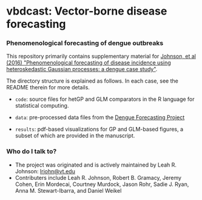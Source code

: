 # vbdcast: Vector-borne disease forecasting

### Phenomenological forecasting of dengue outbreaks

This repository primarily contains supplementary material for [Johnson, et al (2016) "Phenomenological forecasting of disease incidence using heteroskedastic
Gaussian processes: a dengue case study"](https://arxiv.org/abs/1702.00261).  

The directory structure is explained as follows.  In each case, see the README therein for more details.

* `code`: source files for hetGP and GLM comparators in the R language for statistical computing. 

* `data`: pre-processed data files from the [Dengue Forecasting Project](http://dengueforecasting.noaa.gov/)

* `results`: pdf-based visualizations for GP and GLM-based figures, a subset of which are provided in the manuscript.  

### Who do I talk to? ###

* The project was originated and is actively maintained by Leah R. Johnson: <lrjohn@vt.edu>
* Contributers include Leah R. Johnson, Robert B. Gramacy, Jeremy Cohen, Erin Mordecai, Courtney Murdock, Jason Rohr, Sadie J. Ryan, Anna M. Stewart-Ibarra, and Daniel Weikel